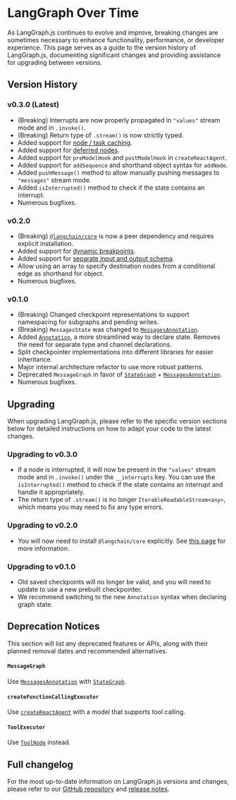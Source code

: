 # LangGraph Over Time

As LangGraph.js continues to evolve and improve, breaking changes are sometimes necessary to enhance functionality, performance, or developer experience. This page serves as a guide to the version history of LangGraph.js, documenting significant changes and providing assistance for upgrading between versions.

## Version History

### v0.3.0 (Latest)

- (Breaking) Interrupts are now properly propagated in `"values"` stream mode and in `.invoke()`.
- (Breaking) Return type of `.stream()` is now strictly typed.
- Added support for [node / task caching](/langgraphjs/how-tos/node-caching/).
- Added support for [deferred nodes](/langgraphjs/how-tos/defer-node-execution/).
- Added support for `preModelHook` and `postModelHook` in `createReactAgent`.
- Added support for `addSequence` and shorthand object syntax for `addNode`.
- Added `pushMessage()` method to allow manually pushing messages to `"messages"` stream mode.
- Added `isInterrupted()` method to check if the state contains an interrupt.
- Numerous bugfixes.

### v0.2.0

- (Breaking) [`@langchain/core`](https://www.npmjs.com/package/@langchain/core) is now a peer dependency and requires explicit installation.
- Added support for [dynamic breakpoints](/langgraphjs/how-tos/dynamic_breakpoints/).
- Added support for [separate input and output schema](/langgraphjs/how-tos/input_output_schema/).
- Allow using an array to specify destination nodes from a conditional edge as shorthand for object.
- Numerous bugfixes.

### v0.1.0

- (Breaking) Changed checkpoint representations to support namespacing for subgraphs and pending writes.
- (Breaking) `MessagesState` was changed to [`MessagesAnnotation`](/langgraphjs/reference/variables/langgraph.MessagesAnnotation.html).
- Added [`Annotation`](/langgraphjs/reference/modules/langgraph.Annotation.html), a more streamlined way to declare state. Removes the need for separate type and channel declarations.
- Split checkpointer implementations into different libraries for easier inheritance.
- Major internal architecture refactor to use more robust patterns.
- Deprecated `MessageGraph` in favor of [`StateGraph`](/langgraphjs/reference/classes/langgraph.StateGraph.html) + [`MessagesAnnotation`](/langgraphjs/reference/variables/langgraph.MessagesAnnotation.html).
- Numerous bugfixes.

## Upgrading

When upgrading LangGraph.js, please refer to the specific version sections below for detailed instructions on how to adapt your code to the latest changes.

### Upgrading to v0.3.0

- If a node is interrupted, it will now be present in the `"values"` stream mode and in `.invoke()` under the `__interrupts` key. You can use the `isInterrupted()` method to check if the state contains an interrupt and handle it appropriately.
- The return type of `.stream()` is no longer `IterableReadableStream<any>`, which means you may need to fix any type errors.

### Upgrading to v0.2.0

- You will now need to install `@langchain/core` explicitly. See [this page](https://langchain-ai.github.io/langgraphjs/how-tos/manage-ecosystem-dependencies/) for more information.

### Upgrading to v0.1.0

- Old saved checkpoints will no longer be valid, and you will need to update to use a new prebuilt checkpointer.
- We recommend switching to the new `Annotation` syntax when declaring graph state.

## Deprecation Notices

This section will list any deprecated features or APIs, along with their planned removal dates and recommended alternatives.

#### `MessageGraph`

Use [`MessagesAnnotation`](/langgraphjs/reference/variables/langgraph.MessagesAnnotation.html) with [`StateGraph`](/langgraphjs/reference/classes/langgraph.StateGraph.html).

#### `createFunctionCallingExecutor`

Use [`createReactAgent`](/langgraphjs/reference/functions/langgraph_prebuilt.createReactAgent.html) with a model that supports tool calling.

#### `ToolExecutor`

Use [`ToolNode`](/langgraphjs/reference/classes/langgraph_prebuilt.ToolNode.html) instead.

## Full changelog

For the most up-to-date information on LangGraph.js versions and changes, please refer to our [GitHub repository](https://github.com/langchain-ai/langgraphjs) and [release notes](https://github.com/langchain-ai/langgraphjs/releases).
